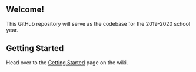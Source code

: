 ## Welcome!
This GitHub repository will serve as the codebase for  the 2019-2020 school year.

## Getting Started
Head over to the [Getting Started](https://github.com/CMS-FTC-Robotics/Robot-2019/wiki/Getting-Started) page on the wiki.
